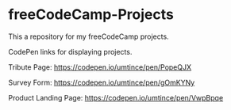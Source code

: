 # freeCodeCamp-Projects

This a repository for my freeCodeCamp projects.

CodePen links for displaying projects.

Tribute Page: https://codepen.io/umtince/pen/PopeQJX

Survey Form: https://codepen.io/umtince/pen/gOmKYNy

Product Landing Page: https://codepen.io/umtince/pen/VwpBpqe
